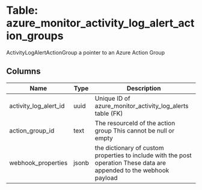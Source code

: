
# Table: azure_monitor_activity_log_alert_action_groups
ActivityLogAlertActionGroup a pointer to an Azure Action Group
## Columns
| Name        | Type           | Description  |
| ------------- | ------------- | -----  |
|activity_log_alert_id|uuid|Unique ID of azure_monitor_activity_log_alerts table (FK)|
|action_group_id|text|The resourceId of the action group This cannot be null or empty|
|webhook_properties|jsonb|the dictionary of custom properties to include with the post operation These data are appended to the webhook payload|
